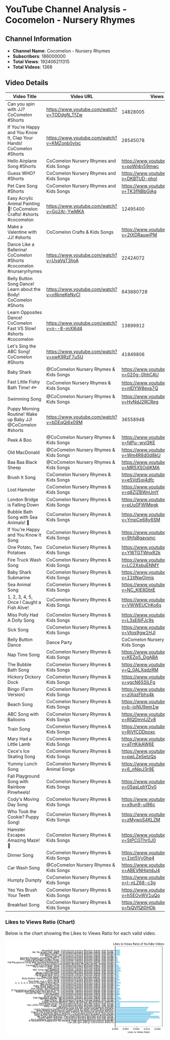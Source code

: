 # YouTube Channel Analysis - Cocomelon - Nursery Rhymes

## Channel Information
- **Channel Name**: Cocomelon - Nursery Rhymes
- **Subscribers**: 186000000
- **Total Views**: 192406211315
- **Total Videos**: 1368

## Video Details

| Video Title               | Video URL                              | Views   | Likes   | Comments |
|---------------------------|----------------------------------------|---------|---------|----------|
| Can you spin with JJ? CoComelon #Shorts | https://www.youtube.com/watch?v=TODdgN_TfZw | 14828005 | 217416 | 0 |
| If You&#39;re Happy and You Know It, Clap Your Hands! CoComelon #Shorts | https://www.youtube.com/watch?v=KMZonb0vIxc | 28545078 | 431956 | 0 |
| Hello Airplane Song #Shorts | CoComelon Nursery Rhymes and Kids Songs | https://www.youtube.com/watch?v=poWI4n59mwc | 81828383 | 1291480 | 0 |
| Guess WHO? #Shorts | CoComelon Nursery Rhymes and Kids Songs | https://www.youtube.com/watch?v=DKBTUD-phoI | 44108175 | 936895 | 0 |
| Pet Care Song #Shorts | CoComelon Nursery Rhymes and Kids Songs | https://www.youtube.com/watch?v=TK3fNBbGlAg | 15678108 | 324476 | 0 |
| Easy Acrylic Animal Painting🎨! CoComelon Crafts! #shorts #cocomelon | https://www.youtube.com/watch?v=Go2Al-YwMKA | 12495400 | 209633 | 0 |
| Make a Valentine with JJ! #shorts | CoComelon Crafts &amp; Kids Songs | https://www.youtube.com/watch?v=2tXDRauwiPM | 19034216 | 343971 | 0 |
| Dance Like a Ballerina! CoComelon #Shorts #cocomelon #nurseryrhymes | https://www.youtube.com/watch?v=UvaVgT3IjoA | 22424072 | 472250 | 0 |
| Belly Button Song Dance! Learn about the Body! CoComelon #Shorts | https://www.youtube.com/watch?v=y8kneKeNyCI | 643880728 | 9574905 | 0 |
| Learn Opposites Dance! CoComelon Fast VS Slow! #shorts #cocomelon | https://www.youtube.com/watch?v=n--8-mXl6d4 | 13899912 | 210323 | 0 |
| Let&#39;s Sing the ABC Song! CoComelon #Shorts | https://www.youtube.com/watch?v=xwK9RzF7u5U | 41849806 | 660665 | 0 |
| Baby Shark | @CoComelon Nursery Rhymes &amp; Kids Songs | https://www.youtube.com/watch?v=020g-0hhCAU | 3651746372 | 8356727 | 0 |
| Fast Little Fishy Bath Time! 🐟 | CoComelon Nursery Rhymes &amp; Kids Songs | https://www.youtube.com/watch?v=ntDYW8eva7Q | 12788185 | 31804 | 0 |
| Swimming Song | @CoComelon Nursery Rhymes &amp; Kids Songs | https://www.youtube.com/watch?v=HvNdJ2RCReg | 1468028661 | 3414391 | 0 |
| Puppy Morning Routine! Wake up Baby JJ! @CoComelon  #shorts | https://www.youtube.com/watch?v=bDEqQi6x09M | 36558948 | 766008 | 0 |
| Peek A Boo | @CoComelon Nursery Rhymes &amp; Kids Songs | https://www.youtube.com/watch?v=fdPu-wvl3KE | 2320525940 | 4494939 | 0 |
| Old MacDonald | @CoComelon Nursery Rhymes &amp; Kids Songs | https://www.youtube.com/watch?v=Wm4R8d0d8kU | 2172979146 | 6244084 | 0 |
| Baa Baa Black Sheep | @CoComelon Nursery Rhymes &amp; Kids Songs | https://www.youtube.com/watch?v=MR5XSOdjKMA | 4307618366 | 10102133 | 0 |
| Brush It Song | CoComelon Nursery Rhymes &amp; Kids Songs | https://www.youtube.com/watch?v=eSVd5qi4dfc | 86969361 | 131595 | 0 |
| Lost Hamster | CoComelon Nursery Rhymes &amp; Kids Songs | https://www.youtube.com/watch?v=q8ZlZBWnUmY | 350276280 | 841731 | 0 |
| London Bridge is Falling Down | CoComelon Nursery Rhymes &amp; Kids Songs | https://www.youtube.com/watch?v=pUu0FWlMpgk | 1096803433 | 2073247 | 0 |
| Bubble Bath Song with Sea Animals!  🛀 | CoComelon Nursery Rhymes &amp; Kids Songs | https://www.youtube.com/watch?v=YmpCe68y6SM | 22115459 | 45006 | 0 |
| If You&#39;re Happy and You Know It Song | CoComelon Nursery Rhymes &amp; Kids Songs | https://www.youtube.com/watch?v=9hfsBgavsmc | 422265446 | 909712 | 0 |
| One Potato, Two Potatoes | CoComelon Nursery Rhymes &amp; Kids Songs | https://www.youtube.com/watch?v=YWTGTWnxR2k | 690443510 | 1613033 | 0 |
| Fire Truck Wash Song | CoComelon Nursery Rhymes &amp; Kids Songs | https://www.youtube.com/watch?v=LC2XsbuENMY | 259901556 | 296762 | 0 |
| Baby Shark Submarine | CoComelon Nursery Rhymes &amp; Kids Songs | https://www.youtube.com/watch?v=11tlNwOjmis | 412464067 | 907707 | 0 |
| Sea Animal Song | CoComelon Nursery Rhymes &amp; Kids Songs | https://www.youtube.com/watch?v=NC_KIE8DbtE | 270276381 | 456039 | 0 |
| 1, 2, 3, 4, 5, Once I Caught a Fish Alive! | CoComelon Nursery Rhymes &amp; Kids Songs | https://www.youtube.com/watch?v=VWWEUChKo6s | 137724967 | 361498 | 0 |
| Miss Polly Had A Dolly Song | CoComelon Nursery Rhymes &amp; Kids Songs | https://www.youtube.com/watch?v=L3sE6iFJc9s | 118272853 | 149959 | 0 |
| Sick Song | CoComelon Nursery Rhymes &amp; Kids Songs | https://www.youtube.com/watch?v=Vtos9gw1HJI | 2054979194 | 4311378 | 0 |
| Belly Button Dance | Dance Party | CoComelon Nursery Rhymes &amp; Kids Songs | https://www.youtube.com/watch?v=LA2q3QwhG54 | 172779353 | 274224 | 0 |
| Nap Time Song | CoComelon Nursery Rhymes &amp;  Kids Songs | https://www.youtube.com/watch?v=KEZp5_DgABA | 284082297 | 570986 | 0 |
| The Bubble Bath Song | CoComelon Nursery Rhymes &amp; Kids Songs | https://www.youtube.com/watch?v=Q_0ALXqdzRM | 27330178 | 45068 | 0 |
| Hickory Dickory Dock | CoComelon Nursery Rhymes &amp; Kids Songs | https://www.youtube.com/watch?v=ygcN65SlLFg | 1176798777 | 2299026 | 0 |
| Bingo (Farm Version) | CoComelon Nursery Rhymes &amp; Kids Songs | https://www.youtube.com/watch?v=ziXqzFbhs4k | 380244394 | 576504 | 0 |
| Beach Song | CoComelon Nursery Rhymes &amp; Kids Songs | https://www.youtube.com/watch?v=b-joNU9em1w | 699552553 | 1913554 | 0 |
| ABC Song with Balloons | CoComelon Nursery Rhymes &amp; Kids Songs | https://www.youtube.com/watch?v=RIQDmnIJZv8 | 269401191 | 587058 | 0 |
| Train Song | CoComelon Nursery Rhymes &amp; Kids Songs | https://www.youtube.com/watch?v=RiVfCDDpoxc | 277979382 | 730362 | 0 |
| Mary Had a Little Lamb | CoComelon Nursery Rhymes &amp; Kids Songs | https://www.youtube.com/watch?v=aTrtKikAW6E | 312355346 | 603994 | 0 |
| Cece&#39;s Ice Skating Song | CoComelon Nursery Rhymes &amp; Kids Songs | https://www.youtube.com/watch?v=pwLZeSetzQs | 12512743 | 20801 | 0 |
| Yummy Lunch Song | CoComelon Nursery Rhymes &amp; Animal Songs | https://www.youtube.com/watch?v=6_nNipJ3r9E | 60400738 | 49000 | 0 |
| Fall Playground Song with Rainbow Pinwheels! | CoComelon Nursery Rhymes &amp; Kids Songs | https://www.youtube.com/watch?v=05asLphYDv0 | 2401651 | 4950 | 0 |
| Cody&#39;s Moving Day Song | CoComelon Nursery Rhymes &amp; Kids Songs | https://www.youtube.com/watch?v=x9un9-ul96c | 89941854 | 117374 | 0 |
| Who Took the Cookie? Puppy Song! | CoComelon Nursery Rhymes &amp; Kids Songs | https://www.youtube.com/watch?v=zMywoS4KLZM | 13260275 | 15505 | 0 |
| Hamster Escapes Amazing Maze! 🐹 | CoComelon Nursery Rhymes &amp; Kids Songs | https://www.youtube.com/watch?v=StPCGThr0J0 | 21770298 | 24541 | 0 |
| Dinner Song | CoComelon Nursery Rhymes &amp; Kids Songs | https://www.youtube.com/watch?v=1jxt5Vy0hq4 | 60073587 | 52974 | 0 |
| Car Wash Song | @CoComelon Nursery Rhymes &amp; Kids Songs | https://www.youtube.com/watch?v=ABEVNHqmbJ4 | 1128560254 | 2488771 | 0 |
| Humpty Dumpty | CoComelon Nursery Rhymes &amp; Kids Songs | https://www.youtube.com/watch?v=I-nLZ68-c3g | 498665741 | 1240658 | 0 |
| Yes Yes Brush Your Teeth | CoComelon Nursery Rhymes &amp; Kids Songs | https://www.youtube.com/watch?v=h5EOvWV1uQo | 56608830 | 128345 | 0 |
| Breakfast Song | CoComelon Nursery Rhymes &amp; Kids Songs | https://www.youtube.com/watch?v=fsQVfQt0HOk | 1289733159 | 2873051 | 0 |
### Likes to Views Ratio (Chart)
Below is the chart showing the Likes to Views Ratio for each valid video.

![Likes to Views Ratio](likes_to_views_ratio.png)
